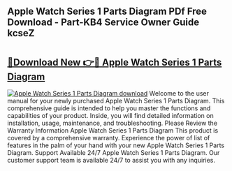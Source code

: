 ## Apple Watch Series 1 Parts Diagram PDf Free Download - Part-KB4 Service Owner Guide kcseZ

# <h2><a href="http://dfntmu.blite.top/?on=Apple+Watch+Series+1+Parts+Diagram">🔗Download New 👉🔴 Apple Watch Series 1 Parts Diagram</a></h2>

[![Apple Watch Series 1 Parts Diagram download](https://i.imgur.com/lujVjoI.png)](http://dfntmu.blite.top/?on=Apple+Watch+Series+1+Parts+Diagram)
Welcome to the user manual for your newly purchased Apple Watch Series 1 Parts Diagram. This comprehensive guide is intended to help you master the functions and capabilities of your product. Inside, you will find detailed information on installation, usage, maintenance, and troubleshooting. Please Review the Warranty Information Apple Watch Series 1 Parts Diagram This product is covered by a comprehensive warranty. Experience the power of list of features in the palm of your hand with your new Apple Watch Series 1 Parts Diagram. Support Available 24/7 Apple Watch Series 1 Parts Diagram. Our customer support team is available 24/7 to assist you with any inquiries.
